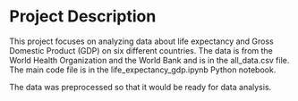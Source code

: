 # Project Description
This project focuses on analyzing data about life expectancy and Gross Domestic Product (GDP) on six different countries. The data is from the World Health Organization and the World Bank and is in the all_data.csv file. The main code file is in the life_expectancy_gdp.ipynb Python notebook.

The data was preprocessed so that it would be ready for data analysis. 
